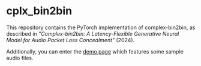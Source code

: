# cplx_bin2bin
This repository contains the PyTorch implementation of complex-bin2bin, as described in _"Complex-bin2bin: A Latency-Flexible Generative Neural Model for Audio Packet Loss Concealment"_ (2024).

Additionally, you can enter the [demo page](https://aircarlo.github.io/cplx_bin2bin/) which features some sample audio files.
